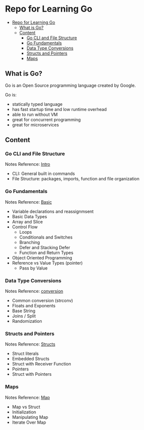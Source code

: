 # Repo for Learning Go

- [Repo for Learning Go](#repo-for-learning-go)
  - [What is Go?](#what-is-go)
  - [Content](#content)
    - [Go CLI and File Structure](#go-cli-and-file-structure)
    - [Go Fundamentals](#go-fundamentals)
    - [Data Type Conversions](#data-type-conversions)
    - [Structs and Pointers](#structs-and-pointers)
    - [Maps](#maps)

## What is Go?

Go is an Open Source programming language created by Google.

Go is:

- statically typed language
- has fast startup time and low runtime overhead
- able to run without VM
- great for concurrent programming
- great for microservices

## Content

### Go CLI and File Structure

Notes Reference: [Intro](./notes/intro.md)

- CLI: General built in commands
- File Structure: packages, imports, function and file organization

### Go Fundamentals

Notes Reference: [Basic](./notes/basic.md)

- Variable declarations and reassignmsent
- Basic Data Types
- Array and Slice
- Control Flow
  - Loops
  - Conditionals and Switches
  - Branching
  - Defer and Stacking Defer
  - Function and Return Types
- Object Oriented Programming
- Reference vs Value Types (pointer)
  - Pass by Value

### Data Type Conversions

Notes Reference: [conversion](./notes/conversion.md)

- Common conversion (strconv)
- Floats and Exponents
- Base String
- Joins / Split
- Randomization

### Structs and Pointers

Notes Reference: [Structs](./notes/structs.md)

- Struct literals
- Embedded Structs
- Struct with Receiver Function
- Pointers
- Struct with Pointers

### Maps

Notes Reference: [Map](./notes/maps.md)

- Map vs Struct
- Initialization
- Manipulating Map
- Iterate Over Map
